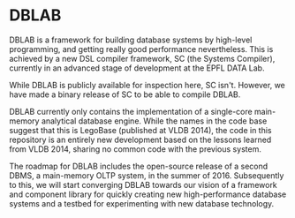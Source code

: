 DBLAB
======

DBLAB is a framework for building database systems by high-level programming, 
and getting really good performance nevertheless. This is achieved by a new DSL
compiler framework, SC (the Systems Compiler), currently in an advanced
stage of development at the EPFL DATA Lab.

While DBLAB is publicly available for inspection here, SC isn't.
However, we have made a binary release of SC to be able to compile DBLAB.

DBLAB currently only contains the implementation of a single-core main-memory 
analytical database engine. While the names in the code base suggest that
this is LegoBase (published at VLDB 2014), the code in this repository 
is an entirely new development based on the lessons learned from VLDB 2014,
sharing no common code with the previous system.

The roadmap for DBLAB includes the open-source release of a second DBMS, a 
main-memory OLTP system, in the summer of 2016. Subsequently to this, we will
start converging DBLAB towards our vision of a framework and component library
for quickly creating new high-performance database systems and a testbed for
experimenting with new database technology.

